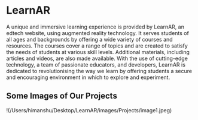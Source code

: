 # LearnAR
A unique and immersive learning experience is provided by LearnAR, an edtech website, using augmented reality technology. It serves students of all ages and backgrounds by offering a wide variety of courses and resources. The courses cover a range of topics and are created to satisfy the needs of students at various skill levels. Additional materials, including articles and videos, are also made available. With the use of cutting-edge technology, a team of passionate educators, and developers, LearnAR is dedicated to revolutionising the way we learn by offering students a secure and encouraging environment in which to explore and experiment.

## Some Images of Our Projects 
!(/Users/himanshu/Desktop/LearnAR/images/Projects/image1.jpeg)
